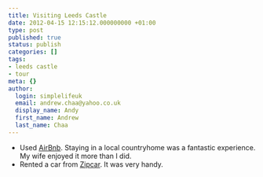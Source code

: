 ```yaml
---
title: Visiting Leeds Castle
date: 2012-04-15 12:15:12.000000000 +01:00
type: post
published: true
status: publish
categories: []
tags:
- leeds castle
- tour
meta: {}
author:
  login: simplelifeuk
  email: andrew.chaa@yahoo.co.uk
  display_name: Andy
  first_name: Andrew
  last_name: Chaa
---
```

<ul>
<li><span style="line-height:13px;">Used <a href="http://www.airbnb.co.uk/">AirBnb</a>. Staying in a local countryhome was a fantastic experience. My wife enjoyed it more than I did.</span></li>
<li><span style="line-height:13px;">Rented a car from <a href="zipcar.co.uk">Zipcar</a>. It was very handy. </span></li>
</ul>
